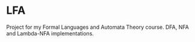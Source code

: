 # LFA 

Project for my Formal Languages and Automata Theory course. DFA, NFA and Lambda-NFA implementations.
